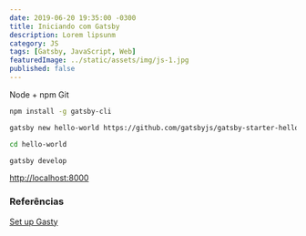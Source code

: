 ```yaml
---
date: 2019-06-20 19:35:00 -0300
title: Iniciando com Gatsby
description: Lorem lipsunm
category: JS
tags: [Gatsby, JavaScript, Web]
featuredImage: ../static/assets/img/js-1.jpg
published: false
---
```


Node + npm
Git

```bash
npm install -g gatsby-cli
```

```bash
gatsby new hello-world https://github.com/gatsbyjs/gatsby-starter-hello-world
```

```bash
cd hello-world
```

```bash
gatsby develop
```

[http://localhost:8000](http://localhost:8000)

### Referências

[Set up Gasty](https://www.gatsbyjs.org/tutorial/part-zero/)  

